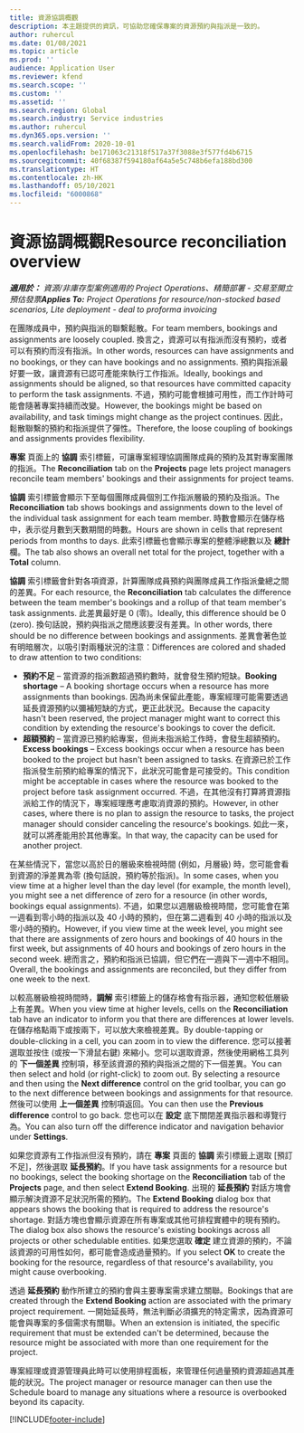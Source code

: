 ```yaml
---
title: 資源協調概觀
description: 本主題提供的資訊，可協助您確保專案的資源預約與指派是一致的。
author: ruhercul
ms.date: 01/08/2021
ms.topic: article
ms.prod: ''
audience: Application User
ms.reviewer: kfend
ms.search.scope: ''
ms.custom: ''
ms.assetid: ''
ms.search.region: Global
ms.search.industry: Service industries
ms.author: ruhercul
ms.dyn365.ops.version: ''
ms.search.validFrom: 2020-10-01
ms.openlocfilehash: be171063c21318f517a37f3088e3f577fd4b6715
ms.sourcegitcommit: 40f68387f594180af64a5e5c748b6efa188bd300
ms.translationtype: HT
ms.contentlocale: zh-HK
ms.lasthandoff: 05/10/2021
ms.locfileid: "6000868"
---
```

# <a name="resource-reconciliation-overview"></a><span data-ttu-id="97cc0-103">資源協調概觀</span><span class="sxs-lookup"><span data-stu-id="97cc0-103">Resource reconciliation overview</span></span>

<span data-ttu-id="97cc0-104">_**適用於：** 資源/非庫存型案例適用的 Project Operations、精簡部署 - 交易至開立預估發票_</span><span class="sxs-lookup"><span data-stu-id="97cc0-104">_**Applies To:** Project Operations for resource/non-stocked based scenarios, Lite deployment - deal to proforma invoicing_</span></span>

<span data-ttu-id="97cc0-105">在團隊成員中，預約與指派的聯繫鬆散。</span><span class="sxs-lookup"><span data-stu-id="97cc0-105">For team members, bookings and assignments are loosely coupled.</span></span> <span data-ttu-id="97cc0-106">換言之，資源可以有指派而沒有預約，或者可以有預約而沒有指派。</span><span class="sxs-lookup"><span data-stu-id="97cc0-106">In other words, resources can have assignments and no bookings, or they can have bookings and no assignments.</span></span> <span data-ttu-id="97cc0-107">預約與指派最好要一致，讓資源有已認可產能來執行工作指派。</span><span class="sxs-lookup"><span data-stu-id="97cc0-107">Ideally, bookings and assignments should be aligned, so that resources have committed capacity to perform the task assignments.</span></span> <span data-ttu-id="97cc0-108">不過，預約可能會根據可用性，而工作計時可能會隨著專案持續而改變。</span><span class="sxs-lookup"><span data-stu-id="97cc0-108">However, the bookings might be based on availability, and task timings might change as the project continues.</span></span> <span data-ttu-id="97cc0-109">因此，鬆散聯繫的預約和指派提供了彈性。</span><span class="sxs-lookup"><span data-stu-id="97cc0-109">Therefore, the loose coupling of bookings and assignments provides flexibility.</span></span>

<span data-ttu-id="97cc0-110">**專案** 頁面上的 **協調** 索引標籤，可讓專案經理協調團隊成員的預約及其對專案團隊的指派。</span><span class="sxs-lookup"><span data-stu-id="97cc0-110">The **Reconciliation** tab on the **Projects** page lets project managers reconcile team members' bookings and their assignments for project teams.</span></span>

<span data-ttu-id="97cc0-111">**協調** 索引標籤會顯示下至每個團隊成員個別工作指派層級的預約及指派。</span><span class="sxs-lookup"><span data-stu-id="97cc0-111">The **Reconciliation** tab shows bookings and assignments down to the level of the individual task assignment for each team member.</span></span> <span data-ttu-id="97cc0-112">時數會顯示在儲存格中，表示從月數到天數期間的時數。</span><span class="sxs-lookup"><span data-stu-id="97cc0-112">Hours are shown in cells that represent periods from months to days.</span></span> <span data-ttu-id="97cc0-113">此索引標籤也會顯示專案的整體淨總數以及 **總計** 欄。</span><span class="sxs-lookup"><span data-stu-id="97cc0-113">The tab also shows an overall net total for the project, together with a **Total** column.</span></span>

<span data-ttu-id="97cc0-114">**協調** 索引標籤會針對各項資源，計算團隊成員預約與團隊成員工作指派彙總之間的差異。</span><span class="sxs-lookup"><span data-stu-id="97cc0-114">For each resource, the **Reconciliation** tab calculates the difference between the team member's bookings and a rollup of that team member's task assignments.</span></span> <span data-ttu-id="97cc0-115">此差異最好是 0 (零)。</span><span class="sxs-lookup"><span data-stu-id="97cc0-115">Ideally, this difference should be 0 (zero).</span></span> <span data-ttu-id="97cc0-116">換句話說，預約與指派之間應該要沒有差異。</span><span class="sxs-lookup"><span data-stu-id="97cc0-116">In other words, there should be no difference between bookings and assignments.</span></span> <span data-ttu-id="97cc0-117">差異會著色並有明暗層次，以吸引對兩種狀況的注意：</span><span class="sxs-lookup"><span data-stu-id="97cc0-117">Differences are colored and shaded to draw attention to two conditions:</span></span>

- <span data-ttu-id="97cc0-118">**預約不足** – 當資源的指派數超過預約數時，就會發生預約短缺。</span><span class="sxs-lookup"><span data-stu-id="97cc0-118">**Booking shortage** – A booking shortage occurs when a resource has more assignments than bookings.</span></span> <span data-ttu-id="97cc0-119">因為尚未保留此產能，專案經理可能需要透過延長資源預約以彌補短缺的方式，更正此狀況。</span><span class="sxs-lookup"><span data-stu-id="97cc0-119">Because the capacity hasn't been reserved, the project manager might want to correct this condition by extending the resource's bookings to cover the deficit.</span></span>
- <span data-ttu-id="97cc0-120">**超額預約** – 當資源已預約給專案，但尚未指派給工作時，會發生超額預約。</span><span class="sxs-lookup"><span data-stu-id="97cc0-120">**Excess bookings** – Excess bookings occur when a resource has been booked to the project but hasn't been assigned to tasks.</span></span> <span data-ttu-id="97cc0-121">在資源已於工作指派發生前預約給專案的情況下，此狀況可能會是可接受的。</span><span class="sxs-lookup"><span data-stu-id="97cc0-121">This condition might be acceptable in cases where the resource was booked to the project before task assignment occurred.</span></span> <span data-ttu-id="97cc0-122">不過，在其他沒有打算將資源指派給工作的情況下，專案經理應考慮取消資源的預約。</span><span class="sxs-lookup"><span data-stu-id="97cc0-122">However, in other cases, where there is no plan to assign the resource to tasks, the project manager should consider canceling the resource's bookings.</span></span> <span data-ttu-id="97cc0-123">如此一來，就可以將產能用於其他專案。</span><span class="sxs-lookup"><span data-stu-id="97cc0-123">In that way, the capacity can be used for another project.</span></span>

<span data-ttu-id="97cc0-124">在某些情況下，當您以高於日的層級來檢視時間 (例如，月層級) 時，您可能會看到資源的淨差異為零 (換句話說，預約等於指派)。</span><span class="sxs-lookup"><span data-stu-id="97cc0-124">In some cases, when you view time at a higher level than the day level (for example, the month level), you might see a net difference of zero for a resource (in other words, bookings equal assignments).</span></span> <span data-ttu-id="97cc0-125">不過，如果您以週層級檢視時間，您可能會在第一週看到零小時的指派以及 40 小時的預約，但在第二週看到 40 小時的指派以及零小時的預約。</span><span class="sxs-lookup"><span data-stu-id="97cc0-125">However, if you view time at the week level, you might see that there are assignments of zero hours and bookings of 40 hours in the first week, but assignments of 40 hours and bookings of zero hours in the second week.</span></span> <span data-ttu-id="97cc0-126">總而言之，預約和指派已協調，但它們在一週與下一週中不相同。</span><span class="sxs-lookup"><span data-stu-id="97cc0-126">Overall, the bookings and assignments are reconciled, but they differ from one week to the next.</span></span>

<span data-ttu-id="97cc0-127">以較高層級檢視時間時，**調解** 索引標籤上的儲存格會有指示器，通知您較低層級上有差異。</span><span class="sxs-lookup"><span data-stu-id="97cc0-127">When you view time at higher levels, cells on the **Reconciliation** tab have an indicator to inform you that there are differences at lower levels.</span></span> <span data-ttu-id="97cc0-128">在儲存格點兩下或按兩下，可以放大來檢視差異。</span><span class="sxs-lookup"><span data-stu-id="97cc0-128">By double-tapping or double-clicking in a cell, you can zoom in to view the difference.</span></span> <span data-ttu-id="97cc0-129">您可以接著選取並按住 (或按一下滑鼠右鍵) 來縮小。您可以選取資源，然後使用網格工具列的 **下一個差異** 控制項，移至該資源的預約與指派之間的下一個差異。</span><span class="sxs-lookup"><span data-stu-id="97cc0-129">You can then select and hold (or right-click) to zoom out. By selecting a resource and then using the **Next difference** control on the grid toolbar, you can go to the next difference between bookings and assignments for that resource.</span></span> <span data-ttu-id="97cc0-130">然後可以使用 **上一個差異** 控制項返回。</span><span class="sxs-lookup"><span data-stu-id="97cc0-130">You can then use the **Previous difference** control to go back.</span></span> <span data-ttu-id="97cc0-131">您也可以在 **設定** 底下關閉差異指示器和導覽行為。</span><span class="sxs-lookup"><span data-stu-id="97cc0-131">You can also turn off the difference indicator and navigation behavior under **Settings**.</span></span>

<span data-ttu-id="97cc0-132">如果您資源有工作指派但沒有預約，請在 **專案** 頁面的 **協調** 索引標籤上選取 [預訂不足]，然後選取 **延長預約**。</span><span class="sxs-lookup"><span data-stu-id="97cc0-132">If you have task assignments for a resource but no bookings, select the booking shortage on the **Reconciliation** tab of the **Projects** page, and then select **Extend Booking**.</span></span> <span data-ttu-id="97cc0-133">出現的 **延長預約** 對話方塊會顯示解決資源不足狀況所需的預約。</span><span class="sxs-lookup"><span data-stu-id="97cc0-133">The **Extend Booking** dialog box that appears shows the booking that is required to address the resource's shortage.</span></span> <span data-ttu-id="97cc0-134">對話方塊也會顯示資源在所有專案或其他可排程實體中的現有預約。</span><span class="sxs-lookup"><span data-stu-id="97cc0-134">The dialog box also shows the resource's existing bookings across all projects or other schedulable entities.</span></span> <span data-ttu-id="97cc0-135">如果您選取 **確定** 建立資源的預約，不論該資源的可用性如何，都可能會造成過量預約。</span><span class="sxs-lookup"><span data-stu-id="97cc0-135">If you select **OK** to create the booking for the resource, regardless of that resource's availability, you might cause overbooking.</span></span>

<span data-ttu-id="97cc0-136">透過 **延長預約** 動作所建立的預約會與主要專案需求建立關聯。</span><span class="sxs-lookup"><span data-stu-id="97cc0-136">Bookings that are created through the **Extend Booking** action are associated with the primary project requirement.</span></span> <span data-ttu-id="97cc0-137">一開始延長時，無法判斷必須擴充的特定需求，因為資源可能會與專案的多個需求有關聯。</span><span class="sxs-lookup"><span data-stu-id="97cc0-137">When an extension is initiated, the specific requirement that must be extended can't be determined, because the resource might be associated with more than one requirement for the project.</span></span>

<span data-ttu-id="97cc0-138">專案經理或資源管理員此時可以使用排程面板，來管理任何過量預約資源超過其產能的狀況。</span><span class="sxs-lookup"><span data-stu-id="97cc0-138">The project manager or resource manager can then use the Schedule board to manage any situations where a resource is overbooked beyond its capacity.</span></span>


[!INCLUDE[footer-include](../includes/footer-banner.md)]